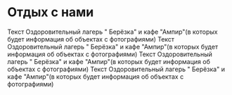 ﻿# Отдых с нами

Текст Оздоровительный лагерь " Берёзка" и кафе "Ампир"(в которых будет информация об объектах с фотографиями)
Текст Оздоровительный лагерь " Берёзка" и кафе "Ампир"(в которых будет информация об объектах с фотографиями)
Текст Оздоровительный лагерь " Берёзка" и кафе "Ампир"(в которых будет информация об объектах с фотографиями)
Текст Оздоровительный лагерь " Берёзка" и кафе "Ампир"(в которых будет информация об объектах с фотографиями)

